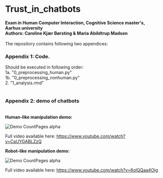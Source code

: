 # Trust_in_chatbots
<b>Exam in Human Computer Interaction, Cognitive Science master's, Aarhus university </b> <br/>
<b>Authors: Caroline Kjær Børsting & Maria Abildtrup Madsen </b> <br/>
<br/>
The repository contains following two appendices: 
<br/>
### Appendix 1: Code.
Should be executed in following order: 
<br/>
1a. "0_preprocessing_human.py" <br/>
1b. "0_preprocessing_nonhuman.py" <br/>
2. "1_analysis.rmd" <br/>
<br/>
### Appendix 2: demo of chatbots <br/>
<br/>
<b> Human-like manipulation demo: </b>

![Demo CountPages alpha](https://j.gifs.com/0Yj1qy.gif)

Full video available here: https://www.youtube.com/watch?v=CaUYGABLZzQ

<b> Robot-like manipulation demo: </b>

![Demo CountPages alpha](https://j.gifs.com/YWD2Mp.gif)

Full video available here: 
https://www.youtube.com/watch?v=6olQQaa4Oig
